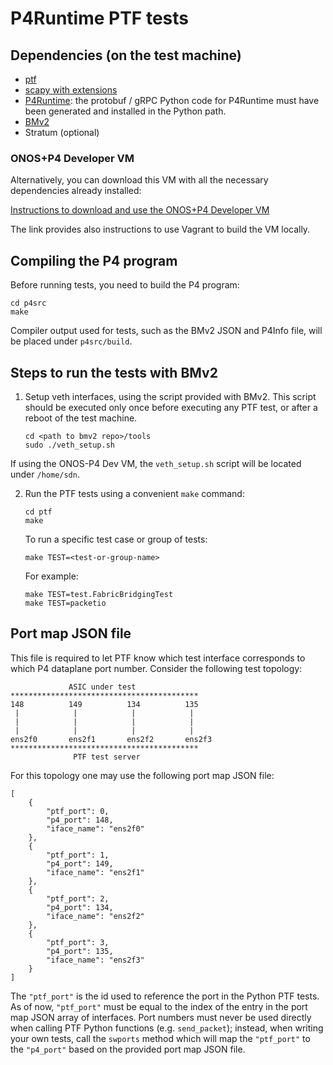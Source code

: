 # P4Runtime PTF tests

## Dependencies (on the test machine)

- [ptf](https://github.com/p4lang/ptf)
- [scapy with extensions](https://github.com/p4lang/scapy-vxlan)
- [P4Runtime](https://github.com/p4lang/PI#building-p4runtimeproto): the
protobuf / gRPC Python code for P4Runtime must have been generated and installed
in the Python path.
- [BMv2](https://github.com/p4lang/behavioral-model/blob/master/targets/simple_switch_grpc)
- Stratum (optional)

### ONOS+P4 Developer VM

Alternatively, you can download this VM with all the necessary dependencies already installed:

[Instructions to download and use the ONOS+P4 Developer VM](https://wiki.onosproject.org/x/FYnV#P4RuntimesupportinONOS-ONOS+P4DeveloperVM)

The link provides also instructions to use Vagrant to build the VM locally.


## Compiling the P4 program

Before running tests, you need to build the P4 program:

```
cd p4src
make
```

Compiler output used for tests, such as the BMv2 JSON and P4Info file, will be
placed under `p4src/build`.


## Steps to run the tests with BMv2

1. Setup veth interfaces, using the script provided with BMv2. This script
should be executed only once before executing any PTF test, or after a reboot
of the test machine.

    ```
    cd <path to bmv2 repo>/tools
    sudo ./veth_setup.sh
    ```

If using the ONOS-P4 Dev VM, the `veth_setup.sh` script will be located
under `/home/sdn`.

2. Run the PTF tests using a convenient `make` command:

    ```
    cd ptf
    make
    ```
    
    To run a specific test case or group of tests:

    ```
    make TEST=<test-or-group-name>
    ```
    
    For example:
    
    ```
    make TEST=test.FabricBridgingTest
    make TEST=packetio
    ```


## Port map JSON file

This file is required to let PTF know which test interface corresponds to which
P4 dataplane port number. Consider the following test topology:

```
             ASIC under test
******************************************
148          149          134          135
 |            |            |            |
 |            |            |            |
 |            |            |            |
ens2f0       ens2f1       ens2f2       ens2f3
******************************************
              PTF test server
```

For this topology one may use the following port map JSON file:
```
[
    {
        "ptf_port": 0,
        "p4_port": 148,
        "iface_name": "ens2f0"
    },
    {
        "ptf_port": 1,
        "p4_port": 149,
        "iface_name": "ens2f1"
    },
    {
        "ptf_port": 2,
        "p4_port": 134,
        "iface_name": "ens2f2"
    },
    {
        "ptf_port": 3,
        "p4_port": 135,
        "iface_name": "ens2f3"
    }
]
```

The `"ptf_port"` is the id used to reference the port in the Python PTF
tests. As of now, `"ptf_port"` must be equal to the index of the entry in the
port map JSON array of interfaces. Port numbers must never be used directly when
calling PTF Python functions (e.g. `send_packet`); instead, when writing your
own tests, call the `swports` method which will map the `"ptf_port"` to the
`"p4_port"` based on the provided port map JSON file.
